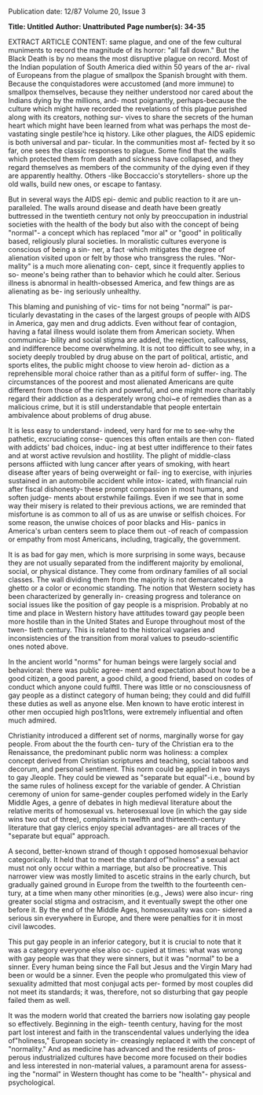 Publication date: 12/87
Volume 20, Issue 3

**Title: Untitled**
**Author: Unattributed**
**Page number(s): 34-35**

EXTRACT ARTICLE CONTENT:
same plague, and one of the few 
cultural muniments to record the 
magnitude of its horror: "all fall down." 
But the Black Death is by no means 
the most disruptive plague on record. 
Most of the Indian population of South 
America died within 50 years of the ar-
rival of Europeans from the plague of 
smallpox the Spanish brought with 
them. Because the conquistadores were 
accustomed (and more immune) to 
smallpox themselves, because they 
neither understood nor cared about the 
Indians dying by the millions, and-
most poignantly, perhaps-because 
the culture which might have recorded 
the revelations of this plague perished 
along with its creators, nothing sur-
vives to share the secrets of the human 
heart which might have been learned 
from what was perhaps the most de-
vastating single pestile'hce iq history. 
Like other plagues, 
the AIDS 
epidemic is both universal and par-
ticular. In the communities most af-
fected by it so far, one sees the classic 
responses to plague. Some find that the 
walls which protected them from death 
and sickness have collapsed, and they 
regard themselves as members of the 
community of the dying even if they 
are apparently healthy. Others -like 
Boccaccio's storytellers- shore up the 
old walls, build new ones, or escape to 
fantasy. 

But in several ways the AIDS epi-
demic and public reaction to it are un-
paralleled. The walls around disease 
and death have been greatly buttressed 
in the twentieth century not only by 
preoccupation in industrial societies 
with the health of the body but also 
with the concept of being "normal"- a 
concept which has replaced "mor al" or 
"good" in politically based, religiously 
plural societies. In moralistic cultures 
everyone is conscious of being a sin-
ner, a fact ·which mitigates the degree 
of alienation visited upon or felt by 
those who transgress the rules. "Nor-
mality" is a much more alienating con-
cept, since it frequently applies to so-
meone's being rather than to behavior 
which he could alter. Serious illness is 
abnormal in health-obsessed America, 
and few things are as alienating as be-
ing seriously unhealthy. 

This blaming and punishing of vic-
tims for not being "normal" is par-
ticularly devastating in the cases of the 
largest groups of people with AIDS in 
America, gay men and drug addicts. 
Even without fear of contagion, having 
a fatal illness would isolate them from 
American society. When communica-
bility and social stigma are added, the 
rejection, callousness, and indifference 
become overwhelming. It is not too 
difficult to see why, in a society deeply 
troubled by drug abuse on the part of 
political, artistic, and sports elites, the 
public might choose to view heroin ad-
diction as a reprehensible moral choice 
rather than as a pitiful form of suffer-
ing. The circumstances of the poorest 
and most alienated Americans are 
quite different from those of the rich 
and powerful, and one might more 
charitably regard their addiction as a 
desperately wrong choi~e of remedies 
than as a malicious crime, but it is still 
understandable that people entertain 
ambivalence about problems of drug 
abuse. 

It is less easy to understand-
indeed, very hard for me to see-why 
the pathetic, excruciating conse-
quences this often entails are then con-
flated with addicts' bad choices, induc-
ing at best utter indifference to their 
fates and at worst active revulsion and 
hostility. The plight of middle-class 
persons affiicted with lung cancer after 
years of smoking, with heart disease 
after years of being overweight or fail-
ing to exercise, with injuries sustained 
in an automobile accident while intox-
icated, with financial ruin after fiscal 
dishonesty- these prompt compassion 
in most humans, and soften judge-
ments about erstwhile failings. Even if 
we see that in some way their misery is 
related to their previous actions, we 
are reminded that misfortune is as 
common to all of us as are unwise or 
selfish choices. For some reason, the 
unwise choices of poor blacks and His-
panics in America's urban centers 
seem to place them out -of reach of 
compassion or empathy from most 
Americans, including, tragically, the 
government. 

It is as bad for gay men, which is 
more surprising in some ways, because 
they are not usually separated from the 
indifferent majority by emolional, 
social, or physical distance. They come 
from ordinary families of all social 
classes. The wall dividing them from 
the majority is not demarcated by a 
ghetto or a color or economic standing. 
The notion that Western society has 
been characterized by generally in-
creasing progress and tolerance on 
social issues like the position of gay 
people is a misprision. Probably at no 
time and place in Western history have 
attitudes toward gay people been more 
hostile than in the United States and 
Europe throughout most of the twen-
tieth century. This is related to the 
historical vagaries and inconsistencies 
of the transition from moral values to 
pseudo-scientific ones noted above. 

In the ancient world "norms" for 
human beings were largely social and 
behavioral: there was public agree-
ment and expectation about how to be 
a good citizen, a good parent, a good 
child, a good friend, based on codes of 
conduct which anyone could fulftll. 
There was little or no consciousness of 
gay people as a distinct category of 
human being; they could and did fulfill 
these duties as well as anyone else. 
Men known to have erotic interest in 
other men occupied high pos1t1ons, 
were extremely influential and often 
much admired. 

Christianity introduced a different 
set of norms, marginally worse for gay 
people. From about the the fourth cen-
tury of the Christian era to the 
Renaissance, the predominant public 
norm was holiness: a complex concept 
derived from Christian scriptures and 
teaching, social taboos and decorum, 
and personal sentiment. This norm 
could be applied in two ways to gay 
Jleople. They could be viewed as 
"separate but equal"-i.e., bound by 
the same rules of holiness except for 
the variable of gender. A Christian 
ceremony of union for same-gender 
couples perfomed widely in the Early 
Middle Ages, a genre of debates in 
high medieval literature about the 
relative merits of homosexual vs. 
heterosexual love (in which the gay 
side wins two out of three), complaints 
in 
twelfth and thirteenth-century 
literature that gay clerics enjoy special 
advantages- are 
all traces of the 
"separate but equal" approach. 

A second, better-known strand of 
though t opposed homosexual behavior 
categorically. It held that to meet the 
standard of"holiness" a sexual act must 
not only occur within a marriage, but 
also be procreative. This narrower 
view was mostly limited to ascetic 
strains in the 
early church, but 
gradually gained ground in Europe 
from the twelfth to the fourteenth cen-
tury, at a time when many other 
minorities (e.g., Jews) were also incur-
ring greater 
social 
stigma and 
ostracism, and it eventually swept the 
other one before it. By the end of the 
Middle Ages, homosexuality was con-
sidered a serious sin everywhere in 
Europe, and there were penalties for it 
in most civil lawcodes. 

This put gay people in an inferior 
category, but it is crucial to note that it 
was a category everyone else also oc-
cupied at times: what was wrong with 
gay people was that they were sinners, 
but it was "normal" to be a sinner. 
Every human being since the Fall but 
Jesus and the Virgin Mary had been or 
would be a sinner. Even the people 
who promulgated this view of sexuality 
admitted that most conjugal acts per-
formed by most couples did not meet 
its standards; it was, therefore, not so 
disturbing that gay people failed them 
as well. 

It was the modern world that created 
the barriers now isolating gay people 
so effectively. Beginning in the eigh-
teenth century, having for the most 
part lost interest and faith in the 
transcendental values underlying the 
idea of"holiness," European society in-
creasingly replaced it with the concept 
of "normality." And as medicine has 
advanced and the residents of pros-
perous industrialized cultures have 
become more focused on their bodies 
and less interested in non-material 
values, a paramount arena for assess-
ing the "normal" in Western thought 
has come to be "health"- physical and 
psychological.